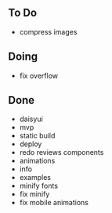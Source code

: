 ## To Do

- compress images

## Doing

- fix overflow

## Done

- daisyui
- mvp
- static build
- deploy
- redo reviews components
- animations
- info
- examples
- minify fonts
- fix minify
- fix mobile animations
